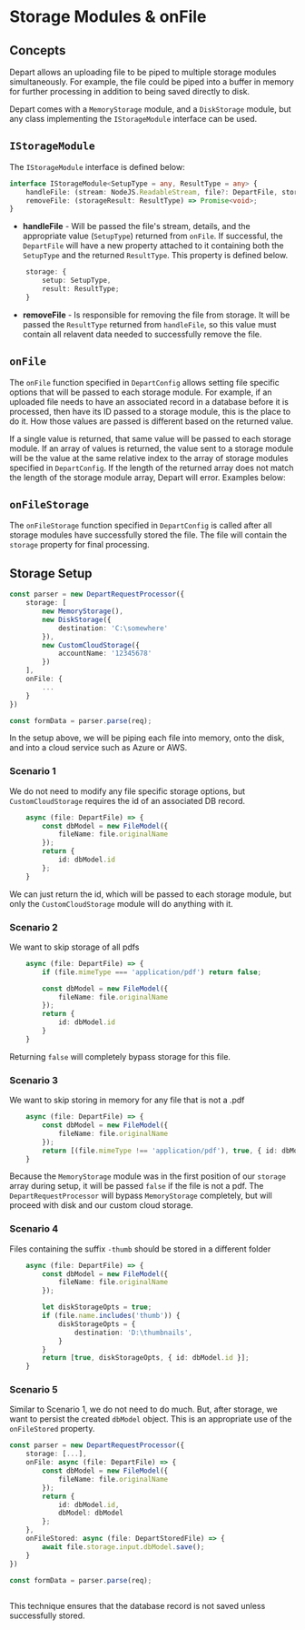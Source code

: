 
# Storage Modules & onFile

## Concepts

Depart allows an uploading file to be piped to multiple storage modules simultaneously. For example, the file could be piped into a buffer in memory for further processing in addition to being saved directly to disk.

Depart comes with a `MemoryStorage` module, and a `DiskStorage` module, but any class implementing the `IStorageModule` interface can be used.

## `IStorageModule`

The `IStorageModule` interface is defined below:

```typescript
interface IStorageModule<SetupType = any, ResultType = any> {
    handleFile: (stream: NodeJS.ReadableStream, file?: DepartFile, storageSetup?: SetupType) => Promise<ResultType | Boolean>;
    removeFile: (storageResult: ResultType) => Promise<void>;
}
```

* **handleFile** - Will be passed the file's stream, details, and the appropriate value (`SetupType`) returned from `onFile`. If successful, the `DepartFile` will have a new property attached to it containing both the `SetupType` and the returned `ResultType`. This property is defined below.

```typescript
    storage: {
        setup: SetupType,
        result: ResultType;
    }
```

* **removeFile** - Is responsible for removing the file from storage. It will be passed the `ResultType` returned from `handleFile`, so this value must contain all relavent data needed to successfully remove the file.

## `onFile` 
The `onFile` function specified in `DepartConfig` allows setting file specific options that will be passed to each storage module. For example, if an uploaded file needs to have an associated record in a database before it is processed, then have its ID passed to a storage module, this is the place to do it. How those values are passed is different based on the returned value.

If a single value is returned, that same value will be passed to each storage module. If an array of values is returned, the value sent to a storage module will be the value at the same relative index to the array of storage modules specified in `DepartConfig`. If the length of the returned array does not match the length of the storage module array, Depart will error. Examples below:

## `onFileStorage` 
The `onFileStorage` function specified in `DepartConfig` is called after all storage modules have successfully stored the file. The file will contain the `storage` property for final processing. 

## Storage Setup

```typescript
const parser = new DepartRequestProcessor({
    storage: [
        new MemoryStorage(),
        new DiskStorage({
            destination: 'C:\somewhere'
        }),
        new CustomCloudStorage({
            accountName: '12345678'
        })
    ],
    onFile: {
        ...
    }
})

const formData = parser.parse(req);
```

In the setup above, we will be piping each file into memory, onto the disk, and into a cloud service such as Azure or AWS.

### Scenario 1

We do not need to modify any file specific storage options, but `CustomCloudStorage` requires the id of an associated DB record.

```typescript
    async (file: DepartFile) => {
        const dbModel = new FileModel({
            fileName: file.originalName
        });
        return {
            id: dbModel.id
        };
    }
```
We can just return the id, which will be passed to each storage module, but only the `CustomCloudStorage` module will do anything with it.

### Scenario 2

We want to skip storage of all pdfs

```typescript
    async (file: DepartFile) => {
        if (file.mimeType === 'application/pdf') return false;

        const dbModel = new FileModel({
            fileName: file.originalName
        });
        return {
            id: dbModel.id
        }
    }
```

Returning `false` will completely bypass storage for this file.

### Scenario 3

We want to skip storing in memory for any file that is not a .pdf

```typescript
    async (file: DepartFile) => {
        const dbModel = new FileModel({
            fileName: file.originalName
        });
        return [(file.mimeType !== 'application/pdf'), true, { id: dbModel.id }];
    }
```

Because the `MemoryStorage` module was in the first position of our `storage` array during setup, it will be passed `false` if the file is not a pdf. The `DepartRequestProcessor` will bypass `MemoryStorage` completely, but will proceed with disk and our custom cloud storage. 

### Scenario 4

Files containing the suffix `-thumb` should be stored in a different folder

```typescript
    async (file: DepartFile) => {
        const dbModel = new FileModel({
            fileName: file.originalName
        });

        let diskStorageOpts = true;
        if (file.name.includes('thumb')) {
            diskStorageOpts = {
                destination: 'D:\thumbnails',
            }
        }
        return [true, diskStorageOpts, { id: dbModel.id }];
    }
```


### Scenario 5

Similar to Scenario 1, we do not need to do much. But, after storage, we want to persist the created `dbModel` object. This is an appropriate use of the `onFileStored` property.

```typescript
const parser = new DepartRequestProcessor({
    storage: [...],
    onFile: async (file: DepartFile) => {
        const dbModel = new FileModel({
            fileName: file.originalName
        });
        return {
            id: dbModel.id,
            dbModel: dbModel
        };
    },
    onFileStored: async (file: DepartStoredFile) => {
        await file.storage.input.dbModel.save();
    }
})

const formData = parser.parse(req);
    
```
This technique ensures that the database record is not saved unless successfully stored.